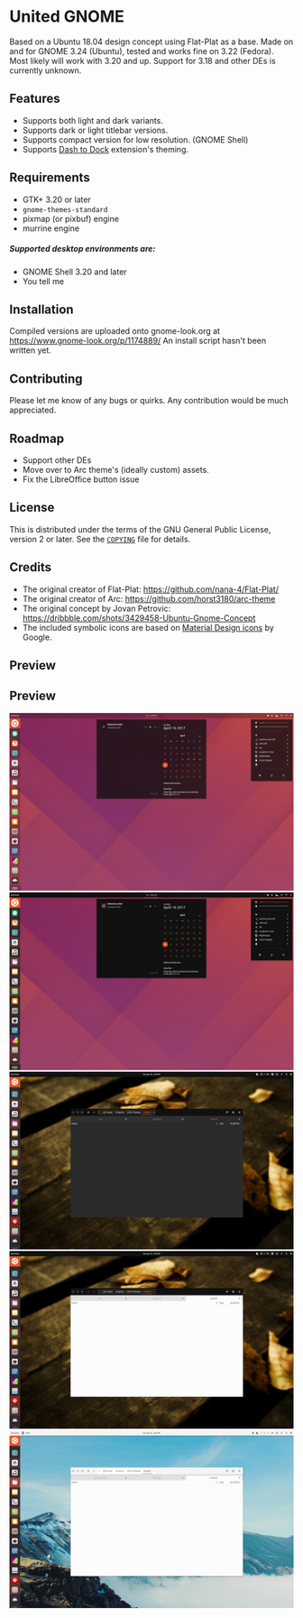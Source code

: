 United GNOME
=========
Based on a Ubuntu 18.04 design concept using Flat-Plat as a base. Made on and for GNOME 3.24 (Ubuntu), tested and works fine on 3.22 (Fedora). Most likely will work with 3.20 and up. Support for 3.18 and other DEs is currently unknown.

Features
--------
- Supports both light and dark variants.
- Supports dark or light titlebar versions.
- Supports compact version for low resolution. (GNOME Shell)
- Supports [Dash to Dock](https://github.com/micheleg/dash-to-dock) extension's theming.

Requirements
------------
- GTK+ 3.20 or later
- `gnome-themes-standard`
- pixmap (or pixbuf) engine
- murrine engine

##### Supported desktop environments are:
- GNOME Shell 3.20 and later
- You tell me

Installation
------------
Compiled versions are uploaded onto gnome-look.org at https://www.gnome-look.org/p/1174889/
An install script hasn't been written yet.

Contributing
------------
Please let me know of any bugs or quirks. Any contribution would be much appreciated.

Roadmap 
----------------
- Support other DEs
- Move over to Arc theme's (ideally custom) assets.
- Fix the LibreOffice button issue

License
-------
This is distributed under the terms of the GNU General Public License, version 2 or later. See the [`COPYING`](COPYING) file for details.

Credits
-------
- The original creator of Flat-Plat: https://github.com/nana-4/Flat-Plat/
- The original creator of Arc: https://github.com/horst3180/arc-theme
- The original concept by Jovan Petrovic: https://dribbble.com/shots/3429458-Ubuntu-Gnome-Concept
- The included symbolic icons are based on [Material Design icons](https://github.com/google/material-design-icons) by Google.

Preview
-------
## Preview
![alt text](preview-1.jpg "Preview 1")
![alt text](preview-2.jpg "Preview 2")
![alt text](preview-3.jpg "Preview 3")
![alt text](preview-4.jpg "Preview 4")
![alt text](preview-5.jpg "Preview 5")

